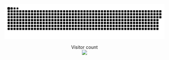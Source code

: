 <a href=#><img src="contributions.svg"></a>

<p align="center"> 
  Visitor count<br>
  <img src="https://profile-counter.glitch.me/strawhatrag/count.svg" />
</p>
